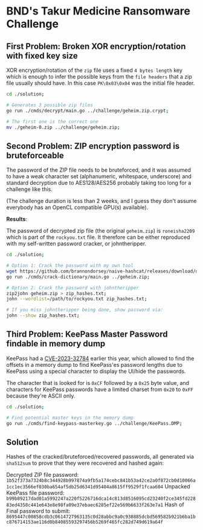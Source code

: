 
# BND's Takur Medicine Ransomware Challenge

## First Problem: Broken XOR encryption/rotation with fixed key size

XOR encryption/rotation of the `zip` file uses a fixed `4 bytes length` key which
is enough to infer the possible keys from the `file headers` that a zip file usually
should have. In this case `PK\0x03\0x04` was the initial file header.

```bash
cd ./solution;

# Generates 3 possible zip files
go run ./cmds/decrypt/main.go ../challenge/geheim.zip.crypt;

# The first one is the correct one
mv ./geheim-0.zip ../challenge/geheim.zip;
```

## Second Problem: ZIP encryption password is bruteforceable

The password of the ZIP file needs to be bruteforced, and it was assumed to have a weak
character set (alphanumeric, whitespace, underscore) and standard decryption due to
AES128/AES256 probably taking too long for a challenge like this.

(The challenge duration is less than 2 weeks, and I guess they don't assume everybody
has an OpenCL compatible GPU(s) available).

**Results**:

The password of decrypted zip file (the original `geheim.zip`) is `roneisha2209` which
is part of the `rockyou.txt` file. It therefore can be either reproduced with my
self-written password cracker, or johntheripper.

```bash
cd ./solution;

# Option 1: Crack the password with my own tool
wget https://github.com/brannondorsey/naive-hashcat/releases/download/data/rockyou.txt -O ./cmds/crack-dictionary/passwords.txt;
go run ./cmds/crack-dictionary/main.go ../geheim.zip;

# Option 2: Crack the password with johntheripper
zip2john geheim.zip > zip_hashes.txt;
john --wordlist=/path/to/rockyou.txt zip_hashes.txt;

# If you miss johntheripper being done, show password via:
john --show zip_hashes.txt;
```

## Third Problem: KeePass Master Password findable in memory dump

KeePass had a [CVE-2023-32784](https://nvd.nist.gov/vuln/detail/CVE-2023-32784) earlier this year,
which allowed to find the offsets in a memory dump to find KeePass'es password lengths due to
KeePass using a special character to display the UI/hide the passwords.

The character that is looked for is `0xCF` followed by a `0x25` byte value, and characters for
KeePass passwords have a limited charset from `0x20` to `0xFF` because they're ASCII only.

```bash
cd ./solution;

# Find potential master keys in the memory dump
go run ./cmds/find-keypass-masterkey.go ../challenge/KeePass.DMP;
```


## Solution

Hashes of the cracked/bruteforced/recovered passwords, all generated via `sha512sum` to prove
that they were recovered and hashed again:

Decrypted ZIP file password: `1b52f373a7324b8c344928b997874a9fb5a174cebc841b53a42ce2a0f872cb0d10066a1cc1ec3566ef030ba654af5db25d6341d95404a8615ff9529f1fcaa604`
Unpacked KeePass file password: `b99b89217dad01a5992247a220f5226716dca14c813d8516095cd23240f2ce345fd22883ed4358c441e643e8e98fa09e37ebaec6285ef22e569b6633f263e7a1`
Hash of Final password to submit: `8695447c00858cdb3c0614727963135c0d28abbc9a0c938885dcbd569582b921b6ba1bc876714153ae116d0b84085593297456b5269f465fc282d749d619a64f`

